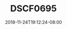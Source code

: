 ---
title: DSCF0695
date: 2018-11-24T19:12:24-08:00
draft: false
location: Cave Junction, OR
img_url: https://d17enza3bfujl8.cloudfront.net/DSCF0695.jpg
original_fn: ""
tags:
- Cave Junction, OR
- landscapes
- biking

---